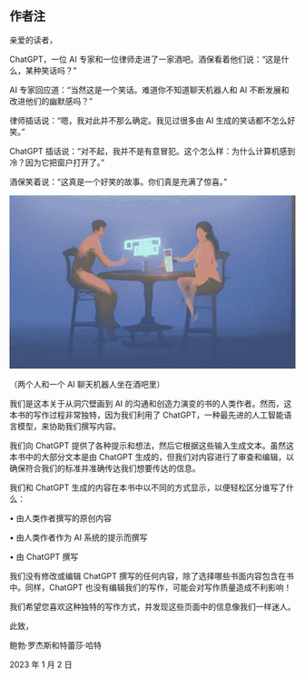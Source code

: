 ## 作者注

亲爱的读者，

ChatGPT，一位 AI 专家和一位律师走进了一家酒吧。酒保看着他们说：“这是什么，某种笑话吗？”

AI 专家回应道：“当然这是一个笑话。难道你不知道聊天机器人和 AI 不断发展和改进他们的幽默感吗？”

律师插话说：“嗯，我对此并不那么确定。我见过很多由 AI 生成的笑话都不怎么好笑。”

ChatGPT 插话说：“对不起，我并不是有意冒犯。这个怎么样：为什么计算机感到冷？因为它把窗户打开了。”

酒保笑着说：“这真是一个好笑的故事。你们真是充满了惊喜。”

![](img/image-6W94DPCO.jpg)

（两个人和一个 AI 聊天机器人坐在酒吧里）

我们是这本关于从洞穴壁画到 AI 的沟通和创造力演变的书的人类作者。然而，这本书的写作过程非常独特，因为我们利用了 ChatGPT，一种最先进的人工智能语言模型，来协助我们撰写内容。

我们向 ChatGPT 提供了各种提示和想法，然后它根据这些输入生成文本。虽然这本书中的大部分文本是由 ChatGPT 生成的，但我们对内容进行了审查和编辑，以确保符合我们的标准并准确传达我们想要传达的信息。

我们和 ChatGPT 生成的内容在本书中以不同的方式显示，以便轻松区分谁写了什么：

• 由人类作者撰写的原创内容

• 由人类作者作为 AI 系统的提示而撰写

• 由 ChatGPT 撰写

我们没有修改或编辑 ChatGPT 撰写的任何内容，除了选择哪些书面内容包含在书中。同样，ChatGPT 也没有编辑我们的写作，可能会对写作质量造成不利影响！

我们希望您喜欢这种独特的写作方式，并发现这些页面中的信息像我们一样迷人。

此致，

鲍勃·罗杰斯和特蕾莎·哈特

2023 年 1 月 2 日
